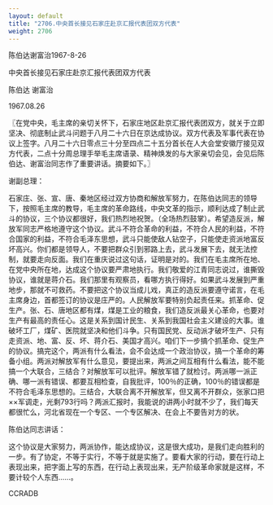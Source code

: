 ```yaml
---
layout: default
title: "2706.中央首长接见石家庄赴京汇报代表团双方代表"
weight: 2706
---
```


陈伯达谢富治1967-8-26

中央首长接见石家庄赴京汇报代表团双方代表

陈伯达 谢富治

1967.08.26

〖在党中央，毛主席的亲切关怀下，石家庄地区赴京汇报代表团双方，就关于立即坚决、彻底制止武斗问题于八月二十六日在京达成协议。双方代表及军事代表在协议上签字。八月二十六日零点三十分至四点二十五分首长在人大会堂安徽厅接见双方代表，二点十分周总理手举毛主席语录、精神焕发的与大家亲切会见，会见后陈伯达、谢富治同志作了重要讲话。摘要如下。〗

谢副总理：

石家庄、张、宣、唐、秦地区经过双方协商和解放军努力，在陈伯达同志的领导下，按照毛主席的教导，毛主席的革命路线，中央文革的指示，顺利达成了制止武斗的协议，三个协议都很好，我们热烈地祝贺。（全场热烈鼓掌）。希望造反派，解放军同志严格地遵守这个协议。武斗不符合革命的利益，不符合人民的利益，不符合国家的利益，不符合毛泽东思想，武斗只能使敌人钻空子，只能使走资派地富反坏高兴。你们都是领导人，不要把群众引到邪路上去，武斗发展下去，就无法控制，就要走向反面。我们在重庆说过这句话，证明是对的。我们在毛主席所在地、在党中央所在地，达成这个协议要严肃地执行。我们敬爱的江青同志说过，谁撕毁协议，谁就是蒋介石。我们那里有观察员，看哪方执行得好。如果武斗发展到严重地步，那就不可救药。不要把这个协议当成儿戏，真正的造反派要遵守诺言，在毛主席身边，首都签订的协议是庄严的。人民解放军要特别负起责任来。抓革命、促生产。张、石、唐地区都有煤，煤是工业的粮食，我们造反派最关心革命，也要对生产有最高的责任心。这是关系到国计民生、关系到我国社会主义建设的大事。谁破坏工厂，煤矿、医院就坚决和他们斗争。只有国民党、反动派才破坏生产、只有走资派、地、富、反、坏、蒋介石、美国才高兴。咱们下一步搞个抓革命、促生产的协议。搞完这个，两派有什么看法，会不会达成一个政治协议，搞一个革命的筹备小组。两派对解放军有什么意见，要提出来，两派之间互相有什么看法，能不能搞一个大联合，三结合？对解放军可以批评。解放军错了就检讨。两派哪一派正确、哪一派有错误、都要互相检查，自我批评，100％的正确，100％的错误都是不符合毛泽东思想的。三结合，大联合离不开解放军，但又离不开群众，张家口把××军调走，光剩793行吗？两派汇报时，我能说的讲两小时就不少了，我们每天都很忙么，河北省现在一个专区、一个专区解决、在会上不要告对方的状。

陈伯达同志讲话：

这个协议是大家努力，两派协作，能达成协议，这是很大成功，是我们走向胜利的一步。有了协定，不等于实行，不等于就是实施了。要看大家的行动，要在行动上表现出来，把字面上写的东西，在行动上表现出来，无产阶级革命家就是这样，不要计较个人东西……。

CCRADB

